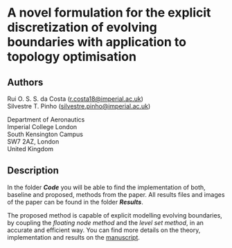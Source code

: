 # A novel formulation for the explicit discretization of evolving boundaries with application to topology optimisation
## Authors  
Rui O. S. S. da Costa ([r.costa18@imperial.ac.uk](mailto:r.costa18@imperial.ac.uk))  
Silvestre T. Pinho ([silvestre.pinho@imperial.ac.uk](mailto:silvestre.pinho@imperial.ac.uk))

Department of Aeronautics  
Imperial College London  
South Kensington Campus  
SW7 2AZ, London  
United Kingdom

## Description
In the folder **_Code_** you will be able to find the implementation  of both, baseline and proposed, methods from the paper. All results files and images of the paper can be found in the folder **_Results_**.

The proposed method is capable of explicit modelling evolving boundaries, by coupling the _floating node method_ and the _level set method_, in an accurate and efficient way. You can find more details on the theory, implementation and results on the [manuscript](http:\\).
